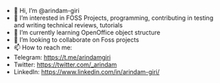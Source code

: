- 👋 Hi, I’m @arindam-giri
- 👀 I’m interested in FOSS Projects, programming, contributing in testing and writing technical reviews, tutorials
- 🌱 I’m currently learning OpenOffice object structure
- 💞️ I’m looking to collaborate on Foss projects
- 📫 How to reach me:
- Telegram: https://t.me/arindamgiri
- Twitter: https://twitter.com/_arindam
- LinkedIn: https://www.linkedin.com/in/arindam-giri/

<!---
arindam-giri/arindam-giri is a ✨ special ✨ repository because its `README.md` (this file) appears on your GitHub profile.
You can click the Preview link to take a look at your changes.
--->
